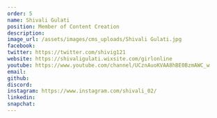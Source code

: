 ```yaml
---
order: 5
name: Shivali Gulati
position: Member of Content Creation
description: 
image_url: /assets/images/cms_uploads/Shivali Gulati.jpg
facebook: 
twitter: https://twitter.com/shivig121
website: https://shivaligulati.wixsite.com/girlonline
youtube: https://www.youtube.com/channel/UCznAuoKVAA8hBE0BzmAWC_w
email: 
github: 
discord: 
instagram: https://www.instagram.com/shivali_02/
linkedin: 
snapchat: 
---
```

